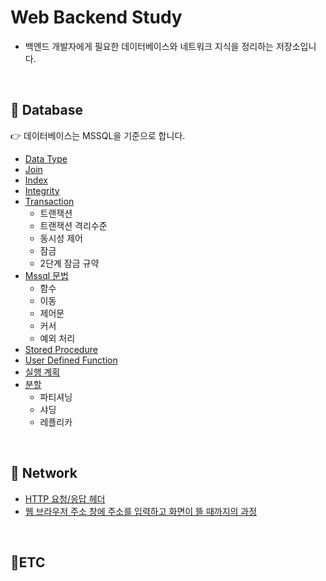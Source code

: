 # Web Backend Study

* 백엔드 개발자에게 필요한 데이터베이스와 네트워크 지식을 정리하는 저장소입니다.

<br>

## 📌 Database

👉 데이터베이스는 MSSQL을 기준으로 합니다.

* [Data Type](https://github.com/HYEEWON/web-backend-study/blob/main/database/data-type.md)
* [Join](https://github.com/HYEEWON/web-backend-study/blob/main/database/join.md)
* [Index](https://github.com/HYEEWON/web-backend-study/blob/main/database/index.md)
* [Integrity](https://github.com/HYEEWON/web-backend-study/blob/main/database/integrity.md)
* [Transaction](https://github.com/HYEEWON/web-backend-study/blob/main/database/transaction.md)
  * 트랜잭션
  * 트랜잭션 격리수준
  * 동시성 제어
  * 잠금
  * 2단계 잠금 규약
* [Mssql 문법](https://github.com/HYEEWON/web-backend-study/blob/main/database/mssql-grammer.md)
  * 함수
  * 이동
  * 제어문
  * 커서
  * 예외 처리
* [Stored Procedure](https://github.com/HYEEWON/web-backend-study/blob/main/database/stored-procedure.md)
* [User Defined Function](https://github.com/HYEEWON/web-backend-study/blob/main/database/user-defined-function.md)
* [실행 계획](https://github.com/HYEEWON/web-backend-study/blob/main/database/execution-plan.md)
* [분할](https://github.com/HYEEWON/web-backend-study/blob/main/database/partitioning-sharding-replica.md)
  * 파티셔닝
  * 샤딩
  * 레플리카


<br>

## 📌 Network
* [HTTP 요청/응답 헤더](https://github.com/HYEEWON/web-backend-study/blob/main/network/http-msg-header-format.md)
* [웹 브라우저 주소 창에 주소를 입력하고 화면이 뜰 때까지의 과정](https://github.com/HYEEWON/web-backend-study/blob/main/network/search-url.md)

<br>

## 📌ETC
